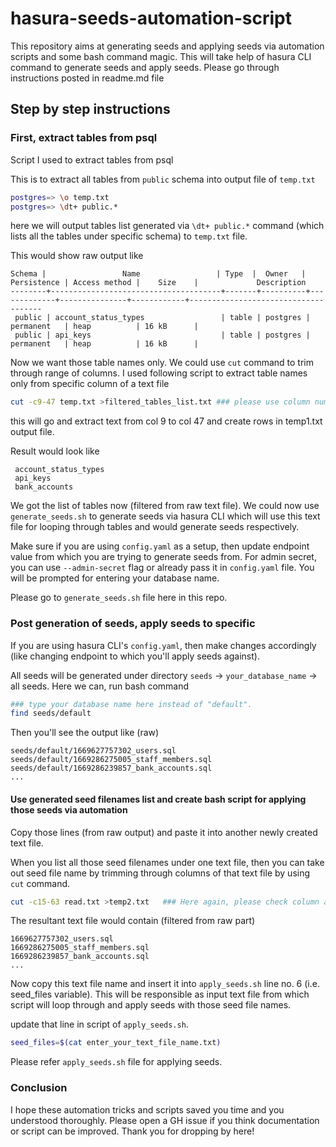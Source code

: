 # hasura-seeds-automation-script
This repository aims at generating seeds and applying seeds via automation scripts and some bash command magic. This will take help of hasura CLI command to generate seeds and apply seeds. Please go through instructions posted in readme.md file

## Step by step instructions

### First, extract tables from psql 
Script I used to extract tables from psql

This is to extract all tables from `public` schema into output file of `temp.txt`

```bash
postgres=> \o temp.txt
postgres=> \dt+ public.*
```

here we will output tables list generated via `\dt+ public.*` command (which lists all the tables under specific schema) to `temp.txt` file.

This would show raw output like
```
Schema |                 Name                 | Type  |  Owner   | Persistence | Access method |    Size    |             Description             
--------+--------------------------------------+-------+----------+-------------+---------------+------------+-------------------------------------
 public | account_status_types                 | table | postgres | permanent   | heap          | 16 kB      | 
 public | api_keys                             | table | postgres | permanent   | heap          | 16 kB      | 
```


Now we want those table names only. We could use `cut` command to trim through range of columns. I used following script to extract table names only from specific column of a text file

```bash
cut -c9-47 temp.txt >filtered_tables_list.txt ### please use column number acc. to your file. 
```

this will go and extract text from col 9 to col 47 and create rows in temp1.txt output file. 

Result would look like
```
 account_status_types                 
 api_keys                             
 bank_accounts                
```

We got the list of tables now (filtered from raw text file). We could now use `generate_seeds.sh` to generate seeds via hasura CLI which will use this text file for looping through tables and would generate seeds respectively.

Make sure if you are using `config.yaml` as a setup, then update endpoint value from which you are trying to generate seeds from. For admin secret, you can use `--admin-secret` flag or already pass it in `config.yaml` file. You will be prompted for entering your database name.

Please go to `generate_seeds.sh` file here in this repo.

### Post generation of seeds, apply seeds to specific 

If you are using hasura CLI's `config.yaml`, then make changes accordingly (like changing endpoint to which you'll apply seeds against).

All seeds will be generated under directory `seeds` -> `your_database_name` -> all seeds. Here we can, run bash command
```bash
### type your database name here instead of "default".
find seeds/default 
```

Then you'll see the output like (raw)
```
seeds/default/1669627757302_users.sql
seeds/default/1669286275005_staff_members.sql
seeds/default/1669286239857_bank_accounts.sql
...
```

#### Use generated seed filenames list and create bash script for applying those seeds via automation

Copy those lines (from raw output) and paste it into another newly created text file.

When you list all those seed filenames under one text file, then you can take out seed file name by trimming through columns of that text file by using `cut` command.
```bash
cut -c15-63 read.txt >temp2.txt   ### Here again, please check column acc. to your file. Based on your format, you'll figure out which column range to trim out.
```

The resultant text file would contain (filtered from raw part)
```
1669627757302_users.sql
1669286275005_staff_members.sql
1669286239857_bank_accounts.sql
...
```

Now copy this text file name and insert it into `apply_seeds.sh` line no. 6 (i.e. seed_files variable). This will be responsible as input text file from which script will loop through and apply seeds with those seed file names.

update that line in script of `apply_seeds.sh`.
```bash
seed_files=$(cat enter_your_text_file_name.txt)
```

Please refer `apply_seeds.sh` file for applying seeds.

### Conclusion
I hope these automation tricks and scripts saved you time and you understood thoroughly. Please open a GH issue if you think documentation or script can be improved. Thank you for dropping by here!


